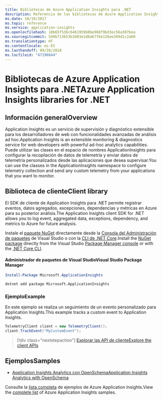 ```yaml
---
title: Bibliotecas de Azure Application Insights para .NET
description: Referencia de las bibliotecas de Azure Application Insights para .NET
ms.date: 10/19/2017
ms.topic: reference
ms.service: application-insights
ms.openlocfilehash: 10b65f536c6461959b0be9b8f9bd3ec56a307bea
ms.sourcegitcommit: 5d9b713653b3d03e1d0a67f6e126ee399d1c2a60
ms.translationtype: HT
ms.contentlocale: es-ES
ms.lasthandoff: 09/26/2018
ms.locfileid: "47190844"
---
```

# <a name="azure-application-insights-libraries-for-net"></a><span data-ttu-id="8d1a0-103">Bibliotecas de Azure Application Insights para .NET</span><span class="sxs-lookup"><span data-stu-id="8d1a0-103">Azure Application Insights libraries for .NET</span></span>

## <a name="overview"></a><span data-ttu-id="8d1a0-104">Información general</span><span class="sxs-lookup"><span data-stu-id="8d1a0-104">Overview</span></span>

<span data-ttu-id="8d1a0-105">Application Insights es un servicio de supervisión y diagnóstico extensible para los desarrolladores de web con funcionalidades avanzadas de análisis ad hoc.</span><span class="sxs-lookup"><span data-stu-id="8d1a0-105">Application Insights is an extensible monitoring & diagnostics service for web developers with powerful ad-hoc analytics capabilities.</span></span> <span data-ttu-id="8d1a0-106">Puede utilizar las clases en el espacio de nombres ApplicationInsights para configurar la recopilación de datos de telemetría y enviar datos de telemetría personalizados desde las aplicaciones que desea supervisar.</span><span class="sxs-lookup"><span data-stu-id="8d1a0-106">You can use the classes in the ApplicationInsights namespace to configure telemetry collection and send any custom telemetry from your applications that you want to monitor.</span></span>

## <a name="client-library"></a><span data-ttu-id="8d1a0-107">Biblioteca de cliente</span><span class="sxs-lookup"><span data-stu-id="8d1a0-107">Client library</span></span>

<span data-ttu-id="8d1a0-108">El SDK de cliente de Application Insights para .NET permite registrar eventos, datos agregados, excepciones, dependencias y métricas en Azure para su posterior análisis.</span><span class="sxs-lookup"><span data-stu-id="8d1a0-108">The Application Insights client SDK for .NET allows you to log event, aggregated data, exceptions, dependency, and metrics to Azure for future analysis.</span></span>

<span data-ttu-id="8d1a0-109">Instale el [paquete NuGet](https://www.nuget.org/packages/Microsoft.ApplicationInsights ) directamente desde la [Consola del Administración de paquetes][PackageManager] de Visual Studio o con la [CLI de .NET Core][DotNetCLI].</span><span class="sxs-lookup"><span data-stu-id="8d1a0-109">Install the [NuGet package](https://www.nuget.org/packages/Microsoft.ApplicationInsights ) directly from the Visual Studio [Package Manager console][PackageManager] or with the [.NET Core CLI][DotNetCLI].</span></span>

#### <a name="visual-studio-package-manager"></a><span data-ttu-id="8d1a0-110">Administrador de paquetes de Visual Studio</span><span class="sxs-lookup"><span data-stu-id="8d1a0-110">Visual Studio Package Manager</span></span>

```powershell
Install-Package Microsoft.ApplicationInsights 
```

```bash
dotnet add package Microsoft.ApplicationInsights 
```

### <a name="example"></a><span data-ttu-id="8d1a0-111">Ejemplo</span><span class="sxs-lookup"><span data-stu-id="8d1a0-111">Example</span></span>

<span data-ttu-id="8d1a0-112">En este ejemplo se realiza un seguimiento de un evento personalizado para Application Insights.</span><span class="sxs-lookup"><span data-stu-id="8d1a0-112">This example tracks a custom event to Application Insights.</span></span>

```csharp
TelemetryClient client = new TelemetryClient();
client.TrackEvent("MyCustomEvent");
```

> [!div class="nextstepaction"]
> [<span data-ttu-id="8d1a0-113">Explorar las API de cliente</span><span class="sxs-lookup"><span data-stu-id="8d1a0-113">Explore the client APIs</span></span>](/dotnet/api/overview/azure/insights/client)



## <a name="samples"></a><span data-ttu-id="8d1a0-114">Ejemplos</span><span class="sxs-lookup"><span data-stu-id="8d1a0-114">Samples</span></span>

- [<span data-ttu-id="8d1a0-115">Application Insights Analytics con OpenSchema</span><span class="sxs-lookup"><span data-stu-id="8d1a0-115">Application Insights Analytics with OpenSchema</span></span>](https://azure.microsoft.com/resources/samples/guidance-appinsights-openschema/)

<span data-ttu-id="8d1a0-116">Consulte la [lista completa](https://azure.microsoft.com/resources/samples/?service=application-insights&platform=dotnet) de ejemplos de Azure Application Insights.</span><span class="sxs-lookup"><span data-stu-id="8d1a0-116">View the [complete list](https://azure.microsoft.com/resources/samples/?service=application-insights&platform=dotnet) of Azure Application Insights samples.</span></span>

[PackageManager]: https://docs.microsoft.com/nuget/tools/package-manager-console
[DotNetCLI]: https://docs.microsoft.com/dotnet/core/tools/dotnet-add-package
